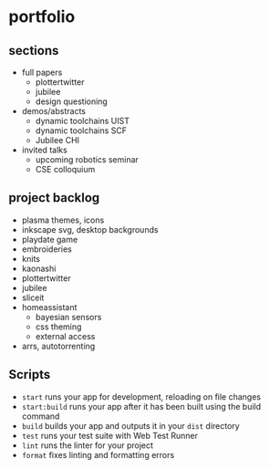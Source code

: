 # portfolio

## sections

- full papers
  - plottertwitter
  - jubilee
  - design questioning
- demos/abstracts
  - dynamic toolchains UIST
  - dynamic toolchains SCF
  - Jubilee CHI
- invited talks
  - upcoming robotics seminar
  - CSE colloquium

## project backlog

- plasma themes, icons
- inkscape svg, desktop backgrounds
- playdate game
- embroideries
- knits
- kaonashi
- plottertwitter
- jubilee
- sliceit
- homeassistant
  - bayesian sensors
  - css theming
  - external access
- arrs, autotorrenting

## Scripts

- `start` runs your app for development, reloading on file changes
- `start:build` runs your app after it has been built using the build command
- `build` builds your app and outputs it in your `dist` directory
- `test` runs your test suite with Web Test Runner
- `lint` runs the linter for your project
- `format` fixes linting and formatting errors
